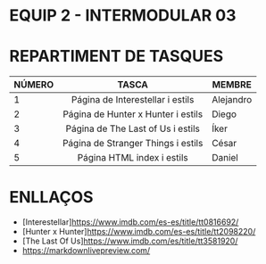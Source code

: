 # EQUIP 2 - INTERMODULAR 03

# REPARTIMENT DE TASQUES

|    NÚMERO     |                  TASCA                      |     MEMBRE    |
| ------------- |:-------------------------------------------:| ------------- |
| 1             |Página de Interestellar i estils             | Alejandro     |
| 2             |Página de Hunter x Hunter i estils           | Diego         |
| 3             |Página de The Last of Us i estils            | Íker          |
| 4             |Página de Stranger Things i estils           | César         |
| 5             |Página HTML index i estils                   | Daniel        |

# ENLLAÇOS
* [Interestellar]https://www.imdb.com/es-es/title/tt0816692/ 
* [Hunter x Hunter]https://www.imdb.com/es-es/title/tt2098220/
* [The Last Of Us]https://www.imdb.com/es/title/tt3581920/
* https://markdownlivepreview.com/
